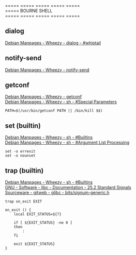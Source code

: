 ===== ===== ===== ===== =====  
===== BOURNE SHELL  
===== ===== ===== ===== =====  

## dialog
[Debian Manpages - Wheezy - dialog - #whiptail](https://manpages.debian.org/wheezy/dialog/dialog.1.en.html#WHIPTAIL)  

## notify-send
[Debian Manpages - Wheezy - notify-send](https://manpages.debian.org/wheezy/libnotify-bin/notify-send.1.en.html)  

## getconf
[Debian Manpages - Wheezy - getconf](https://manpages.debian.org/wheezy/libc-bin/getconf.1.en.html)  
[Debian Manpages - Wheezy - sh - #Special Parameters](https://manpages.debian.org/wheezy/dash/sh.1.en.html#Special_Parameters)  
```
PATH=$(/usr/bin/getconf PATH || /bin/kill $$)
```

## set (builtin)
[Debian Manpages - Wheezy - sh - #Builtins](https://manpages.debian.org/wheezy/dash/sh.1.en.html#Builtins)  
[Debian Manpages - Wheezy - sh - #Argument List Processing](https://manpages.debian.org/wheezy/dash/sh.1.en.html#Argument_List_Processing)  
```
set -o errexit
set -o nounset
```

## trap (builtin)
[Debian Manpages - Wheezy - sh - #Builtins](https://manpages.debian.org/wheezy/dash/sh.1.en.html#Builtins)  
[GNU - Software - libc - Documentation - 25.2 Standard Signals](https://www.gnu.org/software/libc/manual/html_node/Standard-Signals.html)  
[Sourceware - gitweb - glibc - bits/signum-generic.h](https://sourceware.org/git/?p=glibc.git;a=blob;f=bits/signum-generic.h;hb=HEAD)  
```
trap on_exit EXIT

on_exit () {
	local EXIT_STATUS=${?}

	if [ ${EXIT_STATUS} -ne 0 ]
	then
		:
	fi

	exit ${EXIT_STATUS}
}
```

